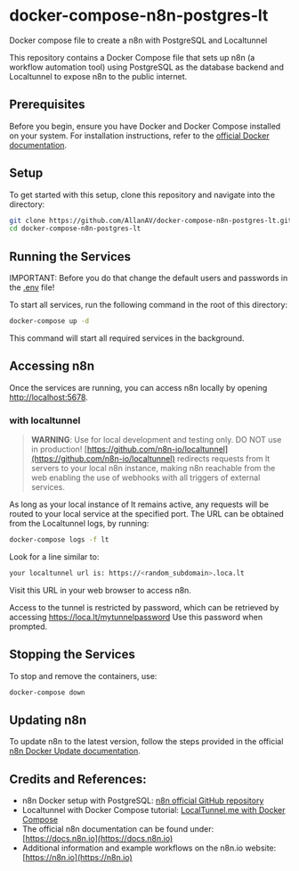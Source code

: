 # docker-compose-n8n-postgres-lt
Docker compose file to create a n8n with PostgreSQL and Localtunnel

This repository contains a Docker Compose file that sets up n8n (a workflow automation tool) using PostgreSQL as the database backend and Localtunnel to expose n8n to the public internet.

## Prerequisites

Before you begin, ensure you have Docker and Docker Compose installed on your system. For installation instructions, refer to the [official Docker documentation](https://docs.docker.com/get-docker/).

## Setup

To get started with this setup, clone this repository and navigate into the directory:
```bash
git clone https://github.com/AllanAV/docker-compose-n8n-postgres-lt.git
cd docker-compose-n8n-postgres-lt
```

## Running the Services

IMPORTANT: Before you do that change the default users and passwords in the [.env](https://github.com/AllanAV/docker-compose-n8n-postgres-lt/blob/main/.env) file!

To start all services, run the following command in the root of this directory:
```bash
docker-compose up -d
```
This command will start all required services in the background.

## Accessing n8n

Once the services are running, you can access n8n locally by opening [http://localhost:5678](http://localhost:5678).

### with localtunnel

> **WARNING**: Use for local development and testing only. DO NOT use in production!
[https://github.com/n8n-io/localtunnel](https://github.com/n8n-io/localtunnel) redirects requests from lt servers to your local n8n instance, making n8n reachable from the web enabling the use of webhooks with all triggers of external services. 

As long as your local instance of lt remains active, any requests will be routed to your local service at the specified port. 
The URL can be obtained from the Localtunnel logs, by running:

```bash
docker-compose logs -f lt
```

Look for a line similar to:
```bash
your localtunnel url is: https://<random_subdomain>.loca.lt
```
Visit this URL in your web browser to access n8n.

Access to the tunnel is restricted by password, which can be retrieved by accessing https://loca.lt/mytunnelpassword
Use this password when prompted.

## Stopping the Services
To stop and remove the containers, use:

```bash
docker-compose down
```

## Updating n8n

To update n8n to the latest version, follow the steps provided in the official [n8n Docker Update documentation](https://docs.n8n.io/hosting/installation/docker/#updating).

## Credits and References:

- n8n Docker setup with PostgreSQL: [n8n official GitHub repository](https://github.com/n8n-io/n8n-hosting/tree/main/docker-compose/withPostgres)
- Localtunnel with Docker Compose tutorial: [LocalTunnel.me with Docker Compose](https://medium.com/@baldrailers/localtunnel-me-with-docker-compose-b432b1d48f7f)
- The official n8n documentation can be found under: [https://docs.n8n.io](https://docs.n8n.io)
- Additional information and example workflows on the n8n.io website: [https://n8n.io](https://n8n.io)

